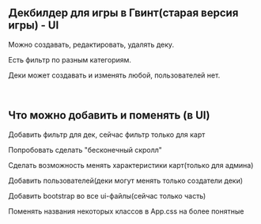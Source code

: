 ## Декбилдер для игры в Гвинт(старая версия игры) - UI

<p>Можно создавать, редактировать, удалять деку.</p>
<p>Есть фильтр по разным категориям.</p>
<p>Деки может создавать и изменять любой, пользователей нет.</p>
<br>

## Что можно добавить и поменять (в UI)

<p>Добавить фильтр для дек, сейчас фильтр только для карт</p>
<p>Попробовать сделать "бесконечный скролл"</p>
<p>Сделать возможность менять характеристики карт(только для админа)</p>
<p>Добавить пользователей(деки могут менять только создатели деки)</p>
<p>Добавить bootstrap во все ui-файлы(сейчас только часть)</p>
<p>Поменять названия некоторых классов в App.css на более понятные</p>
